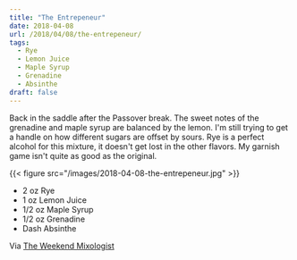 ```yaml
---
title: "The Entrepeneur"
date: 2018-04-08
url: /2018/04/08/the-entrepeneur/
tags:
  - Rye
  - Lemon Juice
  - Maple Syrup
  - Grenadine
  - Absinthe
draft: false
---
```


Back in the saddle after the Passover break. The sweet notes of the grenadine and maple syrup are balanced by the lemon. I'm still trying to get a handle on how different sugars are offset by sours. Rye is a perfect alcohol for this mixture, it doesn't get lost in the other flavors. My garnish game isn't quite as good as the original.

{{< figure src="/images/2018-04-08-the-entrepeneur.jpg" >}}

* 2 oz Rye
* 1 oz Lemon Juice
* 1/2 oz Maple Syrup
* 1/2 oz Grenadine
* Dash Absinthe

Via [The Weekend Mixologist](https://www.instagram.com/p/BeJGEkMnteA/)